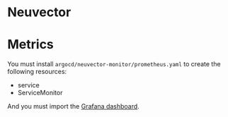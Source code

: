 # Neuvector

# Metrics
You must install `argocd/neuvector-monitor/prometheus.yaml` to create the following resources:
* service
* ServiceMonitor

And you must import the [Grafana dashboard](https://github.com/neuvector/prometheus-exporter/blob/master/nv_dashboard.json).

